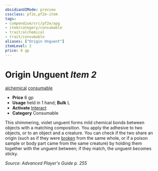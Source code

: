 ```yaml
---
obsidianUIMode: preview
cssclass: pf2e,pf2e-item
tags:
- compendium/src/pf2e/apg
- item/category/consumable
- trait/alchemical
- trait/consumable
aliases: ["Origin Unguent"]
itemLevel: 2
price: 6 gp
---
```

# Origin Unguent *Item 2*  
[alchemical](../../../rules/traits/alchemical.md)  [consumable](../../../rules/traits/consumable.md)  

- **Price** 6 gp
- **Usage** held in 1 hand; **Bulk** L
- **Activate** [Interact](../../../rules/actions/interact.md)
- **Category** Consumable

This shimmering, violet unguent forms mild chemical bonds between objects with a matching composition. You apply the adhesive to two objects, or to an object and a creature. You can check if the two share an origin (such as if they were [broken](../../../rules/conditions.md#Broken) from the same whole, or if a poison sample or body part came from the same creature) by holding them together with the unguent between; if they match, the unguent becomes sticky.

*Source: Advanced Player's Guide p. 255*
